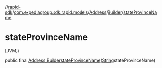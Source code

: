 //[rapid-sdk](../../../../index.md)/[com.expediagroup.sdk.rapid.models](../../index.md)/[Address](../index.md)/[Builder](index.md)/[stateProvinceName](state-province-name.md)

# stateProvinceName

[JVM]\

public final [Address.Builder](index.md)[stateProvinceName](state-province-name.md)([String](https://docs.oracle.com/javase/8/docs/api/java/lang/String.html)stateProvinceName)
